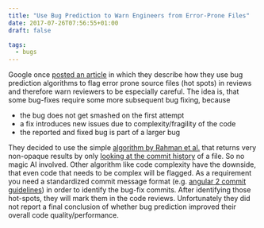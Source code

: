 ```yaml
---
title: "Use Bug Prediction to Warn Engineers from Error-Prone Files"
date: 2017-07-26T07:56:55+01:00
draft: false

tags: 
  - bugs
---
```


Google once [posted an article](http://google-engtools.blogspot.ch/2011/12/bug-prediction-at-google.html?view=timeslide) in which they describe how they use bug prediction algorithms to flag error prone source files (hot spots) in reviews and therefore warn reviewers to be especially careful. The idea is, that some bug-fixes require some more subsequent bug fixing, because

*   the bug does not get smashed on the first attempt
*   a fix introduces new issues due to complexity/fragility of the code
*   the reported and fixed bug is part of a larger bug

They decided to use the simple [algorithm by Rahman et al.](https://scholar.google.com/scholar?q=Bug+Cache+for+inspections%3A+hit+or+miss%3F) that returns very non-opaque results by only [looking at the commit history](https://scholar.google.com/scholar?cluster=338532016657424558) of a file. So no magic AI involved. Other algorithm like code complexity have the downside, that even code that needs to be complex will be flagged. As a requirement you need a standardized commit message format (e.g. [angular 2 commit guidelines](https://github.com/angular/angular/blob/master/CONTRIBUTING.md#commit)) in order to identify the bug-fix commits. After identifying those hot-spots, they will mark them in the code reviews. Unfortunately they did not report a final conclusion of whether bug prediction improved their overall code quality/performance.
